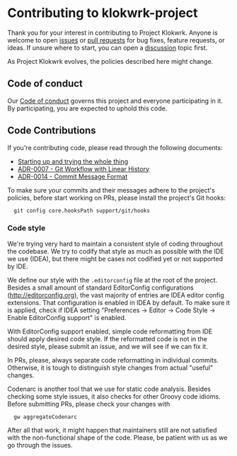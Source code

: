 # Contributing to klokwrk-project
Thank you for your interest in contributing to Project Klokwrk. Anyone is welcome to open [issues](https://github.com/croz-ltd/klokwrk-project/issues) or
[pull requests](https://github.com/croz-ltd/klokwrk-project/pulls) for bug fixes, feature requests, or ideas. If unsure where to start, you can open a
[discussion](https://github.com/croz-ltd/klokwrk-project/discussions) topic first.

As Project Klokwrk evolves, the policies described here might change.

## Code of conduct
Our [Code of conduct](./CODE_OF_CONDUCT.md) governs this project and everyone participating in it. By participating, you are expected to uphold this code.

## Code Contributions
If you're contributing code, please read through the following documents:
- [Starting up and trying the whole thing](support/documentation/article/starting-up/startingUp.md)
- [ADR-0007 - Git Workflow with Linear History](support/documentation/adr/content/0007-git-workflow-with-linear-history.md)
- [ADR-0014 - Commit Message Format](support/documentation/adr/content/0014-commit-message-format.md)

To make sure your commits and their messages adhere to the project's policies, before start working on PRs, please install the project's Git hooks:

      git config core.hooksPath support/git/hooks

### Code style
We're trying very hard to maintain a consistent style of coding throughout the codebase. We try to codify that style as much as possible with the IDE we use (IDEA), but there might be cases not
codified yet or not supported by IDE.

We define our style with the `.editorconfig` file at the root of the project. Besides a small amount of standard EditorConfig configurations (http://editorconfig.org), the vast majority of entries
are IDEA editor config extensions. That configuration is enabled in IDEA by default. To make sure it is applied, check if IDEA setting
"Preferences -> Editor -> Code Style -> Enable EditorConfig support" is enabled.

With EditorConfig support enabled, simple code reformatting from IDE should apply desired code style. If the reformatted code is not in the desired style, please submit an issue, and we will see if
we can fix it.

In PRs, please, always separate code reformatting in individual commits. Otherwise, it is tough to distinguish style changes from actual "useful" changes.

Codenarc is another tool that we use for static code analysis. Besides checking some style issues, it also checks for other Groovy code idioms. Before submitting PRs, please check your changes with

      gw aggregateCodenarc

After all that work, it might happen that maintainers still are not satisfied with the non-functional shape of the code. Please, be patient with us as we go through the issues.
